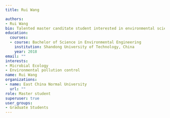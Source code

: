 ```yaml
---
title: Rui Wang

authors:
- Rui Wang
bio: Talented master canditate student interested in environmental science research projects.
education:
  courses:
  - course: Bachelor of Science in Environmental Engineering
    institution: Shandong University of Technology, China
    year: 2018
email: ""
interests:
- Microbial Ecology 
- Environmental pollution control
name: Rui Wang
organizations:
- name: East China Normal University
  url: ""
role: Master student 
superuser: true
user_groups:
- Graduate Students
---
```



